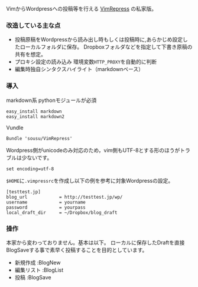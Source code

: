 
VimからWordpressへの投稿等を行える [VimRepress](http://www.vim.org/scripts/script.php?script_id=3510) の私家版。

### 改造している主な点

 - 投稿原稿をWordpressから読み出し時もしくは投稿時に,あらかじめ設定したローカルフォルダに保存。
   Dropboxフォルダなどを指定して下書き原稿の共有を想定。
 - プロキシ設定の読み込み 環境変数`HTTP_PROXY`を自動的に判断
 - 編集時独自シンタクスハイライト（markdownベース）

### 導入

markdown系 pythonモジュールが必須

    easy_install markdown
    easy_install markdown2

Vundle

    Bundle 'sousu/VimRepress'

Wordpress側がunicodeのみ対応のため，vim側もUTF-8とする形のほうがトラブルは少ないです。

    set encoding=utf-8

`$HOME`に`.vimpressrc`を作成し以下の例を参考に対象Wordpressの設定。

    [testtest.jp]
    blog_url            = http://testtest.jp/wp/
    username            = yourname
    password            = yourpass
    local_draft_dir     = ~/Dropbox/blog_draft

### 操作

本家から変わっておりません。基本は以下。 
ローカルに保存したDraftを直接BlogSaveする事で素早く投稿することを目的としています。

 - 新規作成 :BlogNew
 - 編集リスト :BlogList
 - 投稿 :BlogSave

